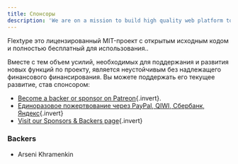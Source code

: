 ```yaml
---
title: Спонсоры
description: 'We are on a mission to build high quality web platform to develop fast, flexible, easier to manage websites with Flextype!'
---
```


Flextype это лицензированный MIT-проект с открытым исходным кодом и полностью бесплатный для использования..

Вместе с тем объем усилий, необходимых для поддержания и развития новых функций по проекту, является неустойчивым без надлежащего финансового финансирования. Вы можете поддержать его текущее развитие, став спонсором:

- [Become a backer or sponsor on Patreon](https://www.patreon.com/awilum ""){.invert}.
- [Единоразовое пожертвование через PayPal, QIWI, Сбербанк, Яндекс](//flextype.org/en/one-time-donation ""){.invert}
- [Visit our Sponsors & Backers page](//flextype.org/en/sponsors ""){.invert}

### Backers
- Arseni Khramenkin
